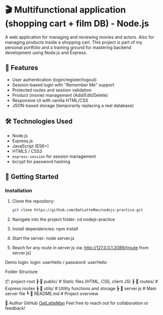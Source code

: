 # 🎬 Multifunctional application (shopping cart + film DB) - Node.js

A web application for managing and reviewing movies and actors. Also
for managing products inside a shopping cart. This project is part of my personal portfolio and a training ground for mastering backend development using Node.js and Express.

## 📌 Features

- User authentication (login/register/logout)
- Session-based login with "Remember Me" support
- Protected routes and session validation
- Product (movie) management (Add/Edit/Delete)
- Responsive UI with vanilla HTML/CSS
- JSON-based storage (temporarily replacing a real database)

## 🛠️ Technologies Used

- Node.js
- Express.js
- JavaScript (ES6+)
- HTML5 / CSS3
- `express-session` for session management
- bcrypt for password hashing

## 🚀 Getting Started

### Installation

1. Clone the repository:
   ```bash
   git clone https://github.com/OatLatteMan/nodejs-practice.git

2. Navigate into the project folder:
    cd nodejs-practice

3. Install dependencies:
    npm install

4. Start the server:
    node server.js

5. Reach for any route in server.js via:
    http://127.0.0.1:2089/[route from server.js]


Demo login:
    login: userHello / password: userHello


Folder Structure

📦 project-root
 ┣ 📂 public/              # Static files (HTML, CSS, client JS)
 ┣ 📂 routes/              # Express routes
 ┣ 📂 utils/               # Utility functions and storage
 ┣ 📜 server.js            # Main server file
 ┗ 📜 README.md            # Project overview

👤 Author
    GitHub [OatLatteMan](https://github.com/OatLatteMan)
    Feel free to reach out for collaboration or feedback!
